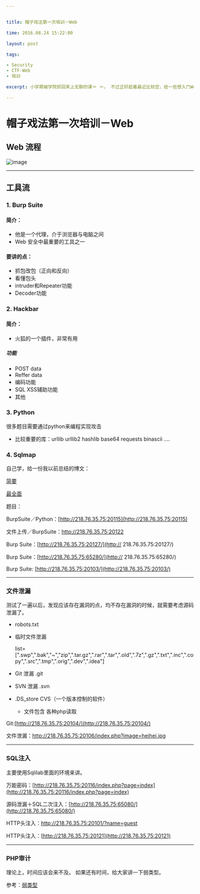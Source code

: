 ```yaml
---


title: 帽子戏法第一次培训－Web

time: 2016.08.24 15:22:00

layout: post

tags:

- Security
- CTF-Web
- 培训

excerpt: 小学期被学院抓回来上无聊的课＝ ＝。 不过正好趁着最近比较空，给一些想入门Web安全的小学弟小学妹们进行一些培训

---
```


# 帽子戏法第一次培训－Web

## Web 流程

![image](http://momomoxiaoxi.com/img/post/Web.png)


---- 

## 工具流

### 1. Burp Suite

#### 简介：

- 他是一个代理，介于浏览器与电脑之间
- Web 安全中最重要的工具之一

#### 要讲的点：

- 抓包改包（正向和反向）
- 看懂包头
- intruder和Repeater功能
- Decoder功能

### 2. Hackbar

#### 简介：

- 火狐的一个插件，非常有用


##### 功能

- POST data
- Reffer data
- 编码功能
- SQL XSS辅助功能
- 其他

### 3. Python

很多题目需要通过python来编程实现攻击

- 比较重要的库：urllib  urllib2 hashlib base64 requests binascii ….

### 4. Sqlmap

自己学，给一份我以前总结的博文：

[简要](http://momomoxiaoxi.com/2016/05/28/bluedon/)

[最全面](http://momomoxiaoxi.com/2016/01/06/sqlmap-help/ "最全面")


题目：

BurpSuite／Python：[http://218.76.35.75:20115](http://218.76.35.75:20115)

文件上传／BurpSuite：http://218.76.35.75:20122

Burp Suite：[http://218.76.35.75:20127/](http://
218.76.35.75:20127/)

Burp Suite：[http://218.76.35.75:65280/](http://
218.76.35.75:65280/)


Burp Suite: [http://218.76.35.75:20103/](http://218.76.35.75:20103/)

---- 

### 文件泄漏

测试了一遍以后，发现应该存在漏洞的点，均不存在漏洞的时候，就需要考虑源码泄漏了。

- robots.txt
- 临时文件泄漏
	
	list=[".swp",".bak","~","zip",".tar.gz",".rar",".tar",".old",".7z",".gz",".txt",".inc",".copy",".src",".tmp",".orig",".dev",".idea"]

- Git 泄漏  .git
- SVN 泄漏 .svn 
- .DS\_store  CVS（一个版本控制的软件）
  -  文件包含 各种php读取

Git:[http://218.76.35.75:20104/](http://218.76.35.75:20104/)

文件泄漏：http://218.76.35.75:20106/index.php?image=heihei.jpg

---- -

### SQL注入

主要使用Sqlilab里面的环境来讲。

万能密码：[http://218.76.35.75:20116/index.php?page=index](http://218.76.35.75:20116/index.php?page=index)

源码泄漏＋SQL二次注入：[http://218.76.35.75:65080/](http://218.76.35.75:65080/)

HTTP头注入：http://218.76.35.75:20101/?name=guest

HTTP头注入：[http://218.76.35.75:20121](http://218.76.35.75:20121)

---- 

### PHP审计

理论上，时间应该会来不及。
如果还有时间，给大家讲一下弱类型。

参考：[弱类型](http://momomoxiaoxi.com/notes/note/2016/07/06/weakly-type/)



